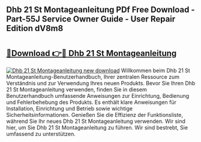 ## Dhb 21 St Montageanleitung PDf Free Download - Part-55J Service Owner Guide - User Repair Edition dV8m8

# <h2><a href="http://df6k437.blite.top/?on=Dhb+21+St+Montageanleitung">🔗Download 👉🔴 Dhb 21 St Montageanleitung</a></h2>

[![Dhb 21 St Montageanleitung new download](https://i.imgur.com/lujVjoI.png)](http://df6k437.blite.top/?on=Dhb+21+St+Montageanleitung)
Willkommen beim Dhb 21 St Montageanleitung-Benutzerhandbuch, Ihrer zentralen Ressource zum Verständnis und zur Verwendung Ihres neuen Produkts. Bevor Sie Ihren Dhb 21 St Montageanleitung verwenden, finden Sie in diesem Benutzerhandbuch umfassende Anweisungen zur Einrichtung, Bedienung und Fehlerbehebung des Produkts. Es enthält klare Anweisungen für Installation, Einrichtung und Betrieb sowie wichtige Sicherheitsinformationen. Genießen Sie die Effizienz der Funktionsliste, während Sie Ihr neues Dhb 21 St Montageanleitung verwenden. Wir sind hier, um Sie Dhb 21 St Montageanleitung zu führen. Wir sind bestrebt, Sie umfassend zu unterstützen.
